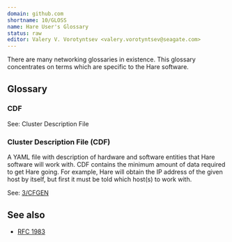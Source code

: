 ```yaml
---
domain: github.com
shortname: 10/GLOSS
name: Hare User's Glossary
status: raw
editor: Valery V. Vorotyntsev <valery.vorotyntsev@seagate.com>
---
```


There are many networking glossaries in existence.  This glossary
concentrates on terms which are specific to the Hare software.

## Glossary

### CDF

See: Cluster Description File

### Cluster Description File (CDF)

A YAML file with description of hardware and software entities that
Hare software will work with.  CDF contains the minimum amount of data
required to get Hare going.  For example, Hare will obtain the IP
address of the given host by itself, but first it must be told which
host(s) to work with.

See: [3/CFGEN](../3/README.md)

<!-- XXX Other definitions that we might want to add:

     - cfgen
     - ? cluster
     - hax
 -->

## See also

* [RFC 1983](https://www.rfc-editor.org/rfc/rfc1983.html)
